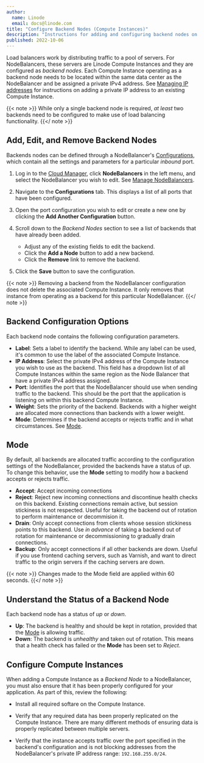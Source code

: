 ```yaml
---
author:
  name: Linode
  email: docs@linode.com
title: "Configure Backend Nodes (Compute Instances)"
description: "Instructions for adding and configuring backend nodes on a NodeBalancer"
published: 2022-10-06
---
```


Load balancers work by distributing traffic to a pool of servers. For NodeBalancers, these servers are Linode Compute Instances and they are configured as *backend nodes*. Each Compute Instance operating as a backend node needs to be located within the same data center as the NodeBalancer and be assigned a private IPv4 address. See [Managing IP addresses](/docs/guides/managing-ip-addresses/#adding-an-ip-address) for instructions on adding a private IP address to an existing Compute Instance.

{{< note >}}
While only a single backend node is required, *at least* two backends need to be configured to make use of load balancing functionality.
{{</ note >}}

## Add, Edit, and Remove Backend Nodes

Backends nodes can be defined through a NodeBalancer's [Configurations](/docs/products/networking/nodebalancers/guides/configure/), which contain all the settings and parameters for a particular *inbound* port.

1. Log in to the [Cloud Manager](http://cloud.linode.com), click **NodeBalancers** in the left menu, and select the NodeBalancer you wish to edit. See [Manage NodeBalancers](/docs/products/networking/nodebalancers/guides/manage/).

1. Navigate to the **Configurations** tab. This displays a list of all ports that have been configured.

1. Open the port configuration you wish to edit or create a new one by clicking the **Add Another Configuration** button.

1. Scroll down to the *Backend Nodes* section to see a list of backends that have already been added.

    - Adjust any of the existing fields to edit the backend.
    - Click the **Add a Node** button to add a new backend.
    - Click the **Remove** link to remove the backend.

1. Click the **Save** button to save the configuration.

{{< note >}}
Removing a backend from the NodeBalancer configuration does not delete the associated Compute Instance. It only removes that instance from operating as a backend for this particular NodeBalancer.
{{</ note >}}

## Backend Configuration Options

Each backend node contains the following configuration parameters.

- **Label**: Sets a label to identify the backend. While any label can be used, it's common to use the label of the associated Compute Instance.
- **IP Address**: Select the private IPv4 address of the Compute Instance you wish to use as the backend. This field has a dropdown list of all Compute Instances within the same region as the Node Balancer that have a private IPv4 address assigned.
- **Port**: Identifies the port that the NodeBalancer should use when sending traffic to the backend. This should be the port that the application is listening on within this backend Compute Instance.
- **Weight**: Sets the priority of the backend. Backends with a higher weight are allocated more connections than backends with a lower weight.
- **Mode**: Determines if the backend accepts or rejects traffic and in what circumstances. See [Mode](#mode).

## Mode

By default, all backends are allocated traffic according to the configuration settings of the NodeBalancer, provided the backends have a status of *up*. To change this behavior, use the **Mode** setting to modify how a backend accepts or rejects traffic.

- **Accept**: Accept incoming connections
- **Reject**: Reject new incoming connections and discontinue health checks on this backend. Existing connections remain active, but session stickiness is not respected. Useful for taking the backend out of rotation to perform maintenance or decommision it.
- **Drain**: Only accept connections from clients whose session stickiness points to this backend. Use *in advance* of taking a backend out of rotation for maintenance or decommissioning to gradually drain connections.
- **Backup**: Only accept connections if all other backends are down. Useful if you use frontend caching servers, such as Varnish, and want to direct traffic to the origin servers if the caching servers are down.

{{< note >}}
Changes made to the Mode field are applied within 60 seconds.
{{</ note >}}

## Understand the Status of a Backend Node

Each backend node has a status of *up* or *down*.

- **Up**: The backend is healthy and should be kept in rotation, provided that the [Mode](#mode) is allowing traffic.
- **Down**: The backend is *unhealthy* and taken out of rotation. This means that a health check has failed or the **Mode** has been set to *Reject*.

## Configure Compute Instances

When adding a Compute Instance as a *Backend Node* to a NodeBalancer, you must also ensure that it has been properly configured for your application. As part of this, review the following:

- Install all required softare on the Compute Instance.

- Verify that any required data has been properly replicated on the Compute Instance. There are many different methods of ensuring data is properly replicated between multiple servers.

- Verify that the instance accepts traffic over the port specified in the backend's configuration and is not blocking addresses from the NodeBalancer's private IP address range: `192.168.255.0/24`.